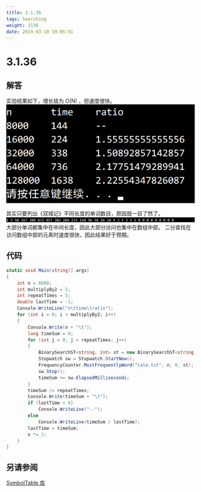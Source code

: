 ```yaml
---
title: 3.1.36
tags: Searching
weight: 3136
date: 2019-03-10 19:05:51
---
```


# 3.1.36


## 解答

实验结果如下，增长级为 O(N) ，但速度很快。
![](/resources/3-1-36/1.png)

其实只要列出《双城记》不同长度的单词数目，原因就一目了然了。
![](/resources/3-1-36/2.png)
大部分单词都集中在中间长度，因此大部分访问也集中在数组中部。
二分查找在访问数组中部的元素时速度很快，因此结果好于预期。

## 代码

```csharp
static void Main(string[] args)
{
    int n = 8000;
    int multiplyBy2 = 5;
    int repeatTimes = 5;
    double lastTime = -1;
    Console.WriteLine("n\ttime\tratio");
    for (int i = 0; i < multiplyBy2; i++)
    {
        Console.Write(n + "\t");
        long timeSum = 0;
        for (int j = 0; j < repeatTimes; j++)
        {
            BinarySearchST<string, int> st = new BinarySearchST<string, int>();
            Stopwatch sw = Stopwatch.StartNew();
            FrequencyCounter.MostFrequentlyWord("tale.txt", n, 0, st);
            sw.Stop();
            timeSum += sw.ElapsedMilliseconds;
        }
        timeSum /= repeatTimes;
        Console.Write(timeSum + "\t");
        if (lastTime < 0)
            Console.WriteLine("--");
        else
            Console.WriteLine(timeSum / lastTime);
        lastTime = timeSum;
        n *= 2;
    }
}
```

## 另请参阅

[SymbolTable 库](https://github.com/ikesnowy/Algorithms-4th-Edition-in-Csharp/tree/master/3%20Searching/3.1/SymbolTable)
